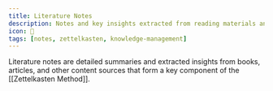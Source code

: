 ```yaml
---
title: Literature Notes
description: Notes and key insights extracted from reading materials and other sources
icon: 📖
tags: [notes, zettelkasten, knowledge-management]
---
```


Literature notes are detailed summaries and extracted insights from books, articles, and other content sources that form a key component of the [[Zettelkasten Method]].
